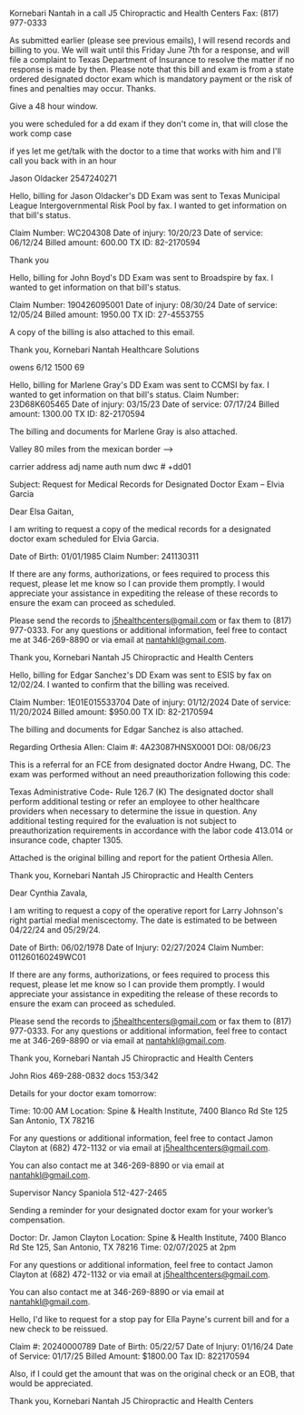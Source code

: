 
Kornebari Nantah in a call
J5 Chiropractic and Health Centers Fax: (817) 977-0333


As submitted earlier (please see previous emails), I will resend records and billing to you.  We will wait until this Friday June 7th for a response, and will file a complaint to Texas Department of Insurance to resolve the matter if no response is made by then.  Please note that this bill and exam is from a state ordered designated doctor exam which is mandatory payment or the risk of fines and penalties may occur.  Thanks.

Give a 48 hour window.



you were scheduled for a dd exam
if they don't come in, that will close the work comp case

if yes let me get/talk with the doctor to a time that works with him and I'll call you back with in an hour

Jason Oldacker 2547240271




Hello, billing for Jason Oldacker's DD Exam was sent to Texas Municipal League Intergovernmental Risk Pool by fax. I wanted to get information on that bill's status.

Claim Number: WC204308
Date of injury: 10/20/23
Date of service: 06/12/24
Billed amount: 600.00
TX ID: 82-2170594

Thank you

Hello, billing for John Boyd's DD Exam was sent to Broadspire by fax. I wanted to get information on that bill's status.

Claim Number: 190426095001
Date of injury: 08/30/24
Date of service: 12/05/24
Billed amount: 1950.00
TX ID: 27-4553755

A copy of the billing is also attached to this email.

Thank you,
Kornebari Nantah
Healthcare Solutions

owens
6/12
1500
69


Hello, billing for Marlene Gray's DD Exam was sent to CCMSI by fax.
I wanted to get information on that bill's status.
Claim Number: 23D68K605465
Date of injury: 03/15/23
Date of service: 07/17/24
Billed amount: 1300.00
TX ID: 82-2170594

The billing and documents for Marlene Gray is also attached.








Valley
80 miles from the mexican border -->


carrier address
adj name
auth num dwc # +dd01




<!-- Compensible and disputed for De La Rosa
esis or ombudsman

Check the status the deanna and danny


834 -->

<!-- Dear [Medical Records Department / Contact Name],

I am writing to request a copy of medical records for a designated doctor exam scheduled for [Patient’s Full Name], Date of Birth: [Patient’s Date of Birth]. This request is being made as part of the patient’s assessment for [Worker’s Compensation / Disability / Legal Requirement, if applicable].

Please include all relevant records, such as:

Consultation notes
Diagnostic reports (X-rays, MRIs, CT scans, lab results, etc.)
Treatment and medication history
Surgery reports (if any)
Physical therapy or rehabilitation notes
Any other pertinent documentation related to the patient’s condition.
Information for Record Release:

Patient Name: [Patient’s Full Name]
Date of Birth: [Patient’s Date of Birth]
Requestor’s Name: [Your Name and Position, if applicable]
Contact Information: [Your Contact Information]
Delivery Method: [Specify whether you prefer fax, email, or physical copies]
If there are any forms, authorizations, or fees required to process this request, please inform me so that I can provide them promptly. I appreciate your assistance and ask that you expedite the release of these records so the exam can proceed on schedule.

Please contact me at [Your Phone Number] or via email at [Your Email Address] with any questions or for additional information.

Thank you for your prompt attention to this matter. -->


<!-- Subject: Request for Medical Records for Designated Doctor Exam – Elvia Garcia

Dear Elsa Gaitan,

I am writing to request a copy of medical records for a designated doctor exam scheduled for Elvia Garcia.

DOB: 01/01/1985
Claim number: 241130311

If there are any forms, authorizations, or fees required to process this request, please inform me so that I can provide them promptly. I appreciate your assistance and ask that you expedite the release of these records so the exam can proceed on schedule.

The records can also be sent to j5healthcenters@gmail.com or faxed to (817) 977-0333.
Please contact me at 346-269-8890 or via email at nantahkl@gmail.com with any questions or for additional information.

Thank you,
Kornebari Nantah
J5 Chiropractic and Health Centers -->


Subject: Request for Medical Records for Designated Doctor Exam – Elvia Garcia

Dear Elsa Gaitan,

I am writing to request a copy of the medical records for a designated doctor exam scheduled for Elvia Garcia.

Date of Birth: 01/01/1985
Claim Number: 241130311

If there are any forms, authorizations, or fees required to process this request, please let me know so I can provide them promptly. I would appreciate your assistance in expediting the release of these records to ensure the exam can proceed as scheduled.

Please send the records to j5healthcenters@gmail.com or fax them to (817) 977-0333. For any questions or additional information, feel free to contact me at 346-269-8890 or via email at nantahkl@gmail.com.

Thank you,
Kornebari Nantah
J5 Chiropractic and Health Centers


Hello, billing for Edgar Sanchez's DD Exam was sent to ESIS by fax on 12/02/24.
I wanted to confirm that the billing was received.

Claim Number: 1E01E015533704
Date of injury: 01/12/2024
Date of service: 11/20/2024
Billed amount: $950.00
TX ID: 82-2170594

The billing and documents for Edgar Sanchez is also attached.


<!-- Referral; no need for authorization -->
Regarding Orthesia Allen:
Claim #: 4A23087HNSX0001
DOI: 08/06/23

This is a referral for an FCE from designated doctor Andre Hwang, DC.
The exam was performed without an need preauthorization following this code:

Texas Administrative Code- Rule 126.7 (K)
The designated doctor shall perform additional testing or refer an employee to other healthcare providers when necessary to determine the issue in question. Any additional testing required for the evaluation is not subject to preauthorization requirements in accordance with the labor code 413.014 or insurance code, chapter 1305.

Attached is the original billing and report for the patient Orthesia Allen.

Thank you,
Kornebari Nantah
J5 Chiropractic and Health Centers



Dear Cynthia Zavala,

I am writing to request a copy of the operative report for Larry Johnson's right partial medial meniscectomy. The date is estimated to be between 04/22/24 and 05/29/24.

Date of Birth: 06/02/1978
Date of Injury: 02/27/2024
Claim Number: 011260160249WC01

If there are any forms, authorizations, or fees required to process this request, please let me know so I can provide them promptly. I would appreciate your assistance in expediting the release of these records to ensure the exam can proceed as scheduled.

Please send the records to j5healthcenters@gmail.com or fax them to (817) 977-0333. For any questions or additional information, feel free to contact me at 346-269-8890 or via email at nantahkl@gmail.com.

Thank you,
Kornebari Nantah
J5 Chiropractic and Health Centers


John Rios 469-288-0832 docs 153/342



Details for your doctor exam tomorrow:

Time:  10:00 AM
Location:  Spine & Health Institute, 7400 Blanco Rd Ste 125 San Antonio, TX 78216

For any questions or additional information, feel free to contact Jamon Clayton at (682) 472-1132 or via email at j5healthcenters@gmail.com.

You can also contact me at 346-269-8890 or via email at nantahkl@gmail.com.


Supervisor
Nancy Spaniola
512-427-2465


Sending a reminder for your designated doctor exam for your worker’s compensation.

Doctor: Dr. Jamon Clayton
Location: Spine & Health Institute, 7400 Blanco Rd Ste 125, San Antonio, TX 78216
Time: 02/07/2025 at 2pm

For any questions or additional information, feel free to contact Jamon Clayton at (682) 472-1132 or via email at j5healthcenters@gmail.com.

You can also contact me at 346-269-8890 or via email at nantahkl@gmail.com.



Hello,
I'd like to request for a stop pay for Ella Payne's current bill and for a new check to be reissued.

Claim #: 20240000789
Date of Birth: 05/22/57
Date of Injury: 01/16/24
Date of Service: 01/17/25
Billed Amount: $1800.00
Tax ID: 822170594

Also, if I could get the amount that was on the original check or an EOB, that would be appreciated.

Thank you,
Kornebari Nantah
J5 Chiropractic and Health Centers
